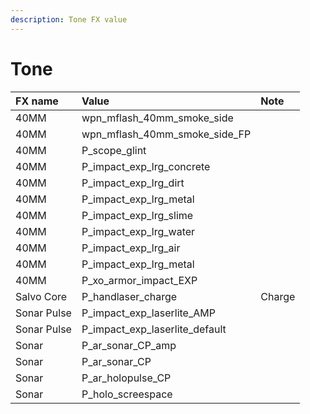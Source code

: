 ```yaml
---
description: Tone FX value
---
```


# Tone



| FX name | Value | Note |
| :--- | :--- | :--- |
| 40MM | wpn\_mflash\_40mm\_smoke\_side |  |
| 40MM | wpn\_mflash\_40mm\_smoke\_side\_FP |  |
| 40MM | P\_scope\_glint |  |
| 40MM | P\_impact\_exp\_lrg\_concrete |  |
| 40MM | P\_impact\_exp\_lrg\_dirt |  |
| 40MM | P\_impact\_exp\_lrg\_metal |  |
| 40MM | P\_impact\_exp\_lrg\_slime |  |
| 40MM | P\_impact\_exp\_lrg\_water |  |
| 40MM | P\_impact\_exp\_lrg\_air |  |
| 40MM | P\_impact\_exp\_lrg\_metal |  |
| 40MM | P\_xo\_armor\_impact\_EXP |  |
| Salvo Core | P\_handlaser\_charge | Charge |
| Sonar Pulse | P\_impact\_exp\_laserlite\_AMP |  |
| Sonar Pulse | P\_impact\_exp\_laserlite\_default |  |
| Sonar | P\_ar\_sonar\_CP\_amp |  |
| Sonar | P\_ar\_sonar\_CP |  |
| Sonar | P\_ar\_holopulse\_CP |  |
| Sonar | P\_holo\_screespace |  |

